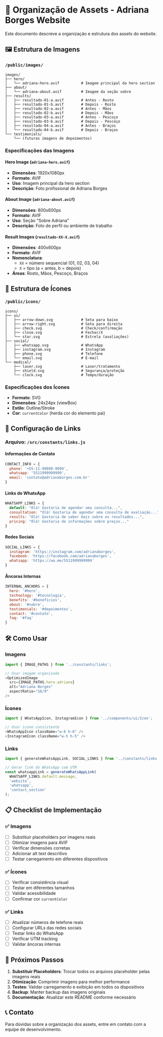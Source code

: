 # 📁 Organização de Assets - Adriana Borges Website

Este documento descreve a organização e estrutura dos assets do website.

## 🖼️ Estrutura de Imagens

### `/public/images/`
```
images/
├── hero/
│   └── adriana-hero.avif          # Imagem principal da hero section
├── about/
│   └── adriana-about.avif         # Imagem da seção sobre
├── results/
│   ├── resultado-01-a.avif        # Antes - Rosto
│   ├── resultado-01-b.avif        # Depois - Rosto
│   ├── resultado-02-a.avif        # Antes - Mãos
│   ├── resultado-02-b.avif        # Depois - Mãos
│   ├── resultado-03-a.avif        # Antes - Pescoço
│   ├── resultado-03-b.avif        # Depois - Pescoço
│   ├── resultado-04-a.avif        # Antes - Braços
│   └── resultado-04-b.avif        # Depois - Braços
└── testimonials/
    └── (futuras imagens de depoimentos)
```

### Especificações das Imagens

#### Hero Image (`adriana-hero.avif`)
- **Dimensões**: 1920x1080px
- **Formato**: AVIF
- **Uso**: Imagem principal da hero section
- **Descrição**: Foto profissional de Adriana Borges

#### About Image (`adriana-about.avif`)
- **Dimensões**: 800x600px
- **Formato**: AVIF
- **Uso**: Seção "Sobre Adriana"
- **Descrição**: Foto de perfil ou ambiente de trabalho

#### Result Images (`resultado-XX-X.avif`)
- **Dimensões**: 400x600px
- **Formato**: AVIF
- **Nomenclatura**: 
  - `XX` = número sequencial (01, 02, 03, 04)
  - `X` = tipo (a = antes, b = depois)
- **Áreas**: Rosto, Mãos, Pescoço, Braços

## 🎨 Estrutura de Ícones

### `/public/icons/`
```
icons/
├── ui/
│   ├── arrow-down.svg             # Seta para baixo
│   ├── arrow-right.svg            # Seta para direita
│   ├── check.svg                  # Check/confirmação
│   ├── close.svg                  # Fechar/X
│   └── star.svg                   # Estrela (avaliações)
├── social/
│   ├── whatsapp.svg               # WhatsApp
│   ├── instagram.svg              # Instagram
│   ├── phone.svg                  # Telefone
│   └── email.svg                  # E-mail
└── medical/
    ├── laser.svg                  # Laser/tratamento
    ├── shield.svg                 # Segurança/proteção
    └── clock.svg                  # Tempo/duração
```

### Especificações dos Ícones
- **Formato**: SVG
- **Dimensões**: 24x24px (viewBox)
- **Estilo**: Outline/Stroke
- **Cor**: `currentColor` (herda cor do elemento pai)

## 🔗 Configuração de Links

### Arquivo: `/src/constants/links.js`

#### Informações de Contato
```javascript
CONTACT_INFO = {
  phone: '+55-11-99999-9999',
  whatsapp: '5511999999999',
  email: 'contato@adrianaborges.com.br'
}
```

#### Links do WhatsApp
```javascript
WHATSAPP_LINKS = {
  default: "Olá! Gostaria de agendar uma consulta...",
  consultation: "Olá! Gostaria de agendar uma consulta de avaliação...",
  results: "Olá! Gostaria de saber mais sobre os resultados...",
  pricing: "Olá! Gostaria de informações sobre preços..."
}
```

#### Redes Sociais
```javascript
SOCIAL_LINKS = {
  instagram: 'https://instagram.com/adrianaborges',
  facebook: 'https://facebook.com/adrianaborges',
  whatsapp: 'https://wa.me/5511999999999'
}
```

#### Âncoras Internas
```javascript
INTERNAL_ANCHORS = {
  hero: '#hero',
  technology: '#tecnologia',
  benefits: '#beneficios',
  about: '#sobre',
  testimonials: '#depoimentos',
  contact: '#contato',
  faq: '#faq'
}
```

## 🛠️ Como Usar

### Imagens
```javascript
import { IMAGE_PATHS } from '../constants/links';

// Usar imagem organizada
<OptimizedImage 
  src={IMAGE_PATHS.hero.adriana}
  alt="Adriana Borges"
  aspectRatio="16/9"
/>
```

### Ícones
```javascript
import { WhatsAppIcon, InstagramIcon } from '../components/ui/Icon';

// Usar ícone consistente
<WhatsAppIcon className="w-6 h-6" />
<InstagramIcon className="w-5 h-5" />
```

### Links
```javascript
import { generateWhatsAppLink, SOCIAL_LINKS } from '../constants/links';

// Gerar link do WhatsApp com UTM
const whatsappLink = generateWhatsAppLink(
  WHATSAPP_LINKS.default.message,
  'website',
  'whatsapp',
  'contact_section'
);
```

## 📋 Checklist de Implementação

### ✅ Imagens
- [ ] Substituir placeholders por imagens reais
- [ ] Otimizar imagens para AVIF
- [ ] Verificar dimensões corretas
- [ ] Adicionar alt text descritivo
- [ ] Testar carregamento em diferentes dispositivos

### ✅ Ícones
- [ ] Verificar consistência visual
- [ ] Testar em diferentes tamanhos
- [ ] Validar acessibilidade
- [ ] Confirmar cor `currentColor`

### ✅ Links
- [ ] Atualizar números de telefone reais
- [ ] Configurar URLs das redes sociais
- [ ] Testar links do WhatsApp
- [ ] Verificar UTM tracking
- [ ] Validar âncoras internas

## 🚀 Próximos Passos

1. **Substituir Placeholders**: Trocar todos os arquivos placeholder pelas imagens reais
2. **Otimização**: Comprimir imagens para melhor performance
3. **Testes**: Validar carregamento e exibição em todos os dispositivos
4. **Backup**: Manter backup das imagens originais
5. **Documentação**: Atualizar este README conforme necessário

## 📞 Contato

Para dúvidas sobre a organização dos assets, entre em contato com a equipe de desenvolvimento.
